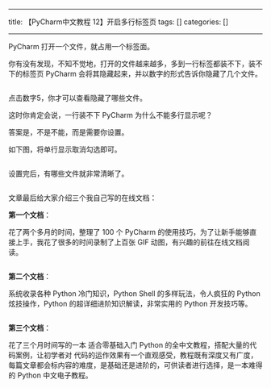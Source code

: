
--- 
title:  【PyCharm中文教程  12】开启多行标签页 
tags: []
categories: [] 

---
PyCharm 打开一个文件，就占用一个标签面。

你有没有发现，不知不觉地，打开的文件越来越多，多到一行标签都装不下，装不下的标签页 PyCharm 会将其隐藏起来，并以数字的形式告诉你隐藏了几个文件。

<img src="https://img-blog.csdnimg.cn/20210309192623680.png" alt="">

点击数字5，你才可以查看隐藏了哪些文件。

这时你肯定会说，一行装不下 PyCharm 为什么不能多行显示呢？

答案是，不是不能，而是需要你设置。

如下图，将单行显示取消勾选即可。

<img src="https://img-blog.csdnimg.cn/20210309192624156.png" alt="">

设置完后，有哪些文件就非常清晰了。

<img src="https://img-blog.csdnimg.cn/20210309192624453.png" alt="">

文章最后给大家介绍三个我自己写的在线文档：

**第一个文档**：

花了两个多月的时间，整理了 100 个 PyCharm 的使用技巧，为了让新手能够直接上手，我花了很多的时间录制了上百张 GIF 动图，有兴趣的前往在线文档阅读。

<img src="https://img-blog.csdnimg.cn/2021030919262835.png" alt="">

**第二个文档**：

系统收录各种 Python 冷门知识，Python Shell 的多样玩法，令人疯狂的 Python 炫技操作，Python 的超详细进阶知识解读，非常实用的 Python 开发技巧等。

<img src="https://img-blog.csdnimg.cn/20210309192628850.png" alt="">

**第三个文档**：

花了三个月时间写的一本 适合零基础入门 Python 的全中文教程，搭配大量的代码案例，让初学者对 代码的运作效果有一个直观感受，教程既有深度又有广度，每篇文章都会标内容的难度，是基础还是进阶的，可供读者进行选择，是一本难得的 Python 中文电子教程。

<img src="https://img-blog.csdnimg.cn/20210309192631300.png" alt="">
